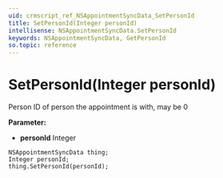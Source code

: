 ```yaml
---
uid: crmscript_ref_NSAppointmentSyncData_SetPersonId
title: SetPersonId(Integer personId)
intellisense: NSAppointmentSyncData.SetPersonId
keywords: NSAppointmentSyncData, GetPersonId
so.topic: reference
---
```


# SetPersonId(Integer personId)

Person ID of person the appointment is with, may be 0

**Parameter:** 
* **personId** Integer

```crmscript
NSAppointmentSyncData thing;
Integer personId;
thing.SetPersonId(personId);
```

